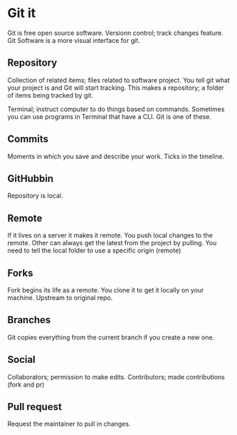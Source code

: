 # Git it

Git is free open source software. Versionn control; track changes feature.
Git Software is a more visual interface for git.

## Repository
Collection of related items; files related to software project. You tell git what your project is and Git will start tracking.
This makes a repository; a folder of items being tracked by git.

Terminal; instruct computer to do things based on commands. Sometimes you can use programs in Terminal that have a CLI. Git is one of these.

## Commits
Moments in which you save and describe your work. Ticks in the timeline.

## GitHubbin
Repository is local.

## Remote
If it lives on a server it makes it remote. You push local changes to the remote. Other can always get the latest from the project by pulling. You need to tell the local folder to use a specific origin (remote)

## Forks
Fork begins its life as a remote. You clone it to get it locally on your machine. 
Upstream to original repo.

## Branches
Git copies everything from the current branch if you create a new one.

## Social
Collaborators; permission to make edits.
Contributors; made contributions (fork and pr)

## Pull request
Request the maintainer to pull in changes.